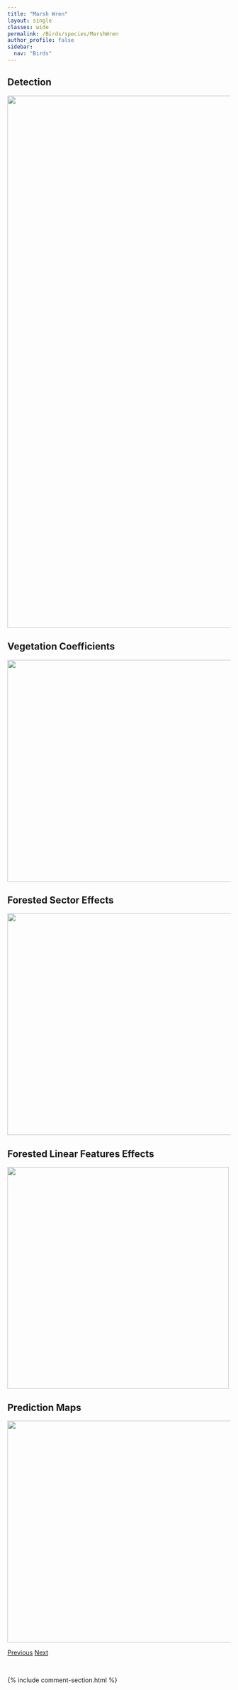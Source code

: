 ```yaml
---
title: "Marsh Wren"
layout: single
classes: wide
permalink: /Birds/species/MarshWren
author_profile: false
sidebar:
  nav: "Birds"
---
```


<h2>Detection</h2>

<a href="https://drive.google.com/uc?export=view&id=1JWiJRcWy5lnJwmO1lkzAxH1rlXZ_QeN2">
<img src="https://drive.google.com/uc?export=view&id=1JWiJRcWy5lnJwmO1lkzAxH1rlXZ_QeN2" height = "1200" width = "800">
</a>


<h2>Vegetation Coefficients</h2>

<a href="https://drive.google.com/uc?export=view&id=1ylR9XDOGCq6yj85fPClKN8Aw_-HrlYnA">
<img src="https://drive.google.com/uc?export=view&id=1ylR9XDOGCq6yj85fPClKN8Aw_-HrlYnA" height = "500" width = "1000">
</a>


<h2>Forested Sector Effects</h2>

<a href="https://drive.google.com/uc?export=view&id=12tQLvXMIwsKsPjFWsApLPqXXEJwj0ChR">
<img src="https://drive.google.com/uc?export=view&id=12tQLvXMIwsKsPjFWsApLPqXXEJwj0ChR" height = "500" width = "1000">
</a>


<h2>Forested Linear Features Effects</h2>

<a href="https://drive.google.com/uc?export=view&id=1ZgImTILpw00B1l-jjZWU-36Uep3H378x">
<img src="https://drive.google.com/uc?export=view&id=1ZgImTILpw00B1l-jjZWU-36Uep3H378x" height = "500" width = "500">
</a>


<h2>Prediction Maps</h2>

<a href="https://drive.google.com/uc?export=view&id=1mRaITjyyFU0EgQnaAnHMA6PqD5DdsdnE">
<img src="https://drive.google.com/uc?export=view&id=1mRaITjyyFU0EgQnaAnHMA6PqD5DdsdnE" height = "500" width = "1000">
</a>


<a href="/DevelopmentWebsite/Birds/species/MagnoliaWarbler" class="pagination--pager" title="Setophaga magnolia">Previous</a> <a href="/DevelopmentWebsite/Birds/species/McCownsLongspur" class="pagination--pager" title="Rhynchophanes mccownii">Next</a>

<p>&nbsp;</p>

{% include comment-section.html %}
